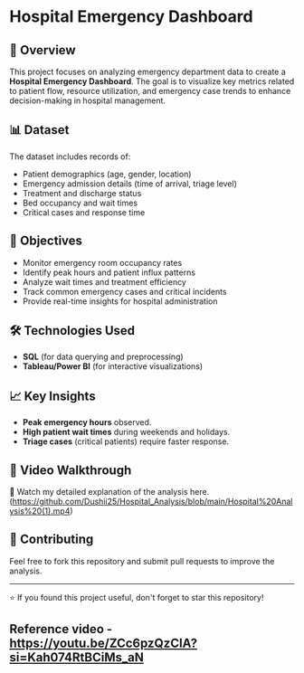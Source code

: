 # Hospital Emergency Dashboard

## 📌 Overview
This project focuses on analyzing emergency department data to create a **Hospital Emergency Dashboard**. The goal is to visualize key metrics related to patient flow, resource utilization, and emergency case trends to enhance decision-making in hospital management.

## 📊 Dataset
The dataset includes records of:
- Patient demographics (age, gender, location)
- Emergency admission details (time of arrival, triage level)
- Treatment and discharge status
- Bed occupancy and wait times
- Critical cases and response time

## 🎯 Objectives
- Monitor emergency room occupancy rates
- Identify peak hours and patient influx patterns
- Analyze wait times and treatment efficiency
- Track common emergency cases and critical incidents
- Provide real-time insights for hospital administration

## 🛠️ Technologies Used
- **SQL** (for data querying and preprocessing)
- **Tableau/Power BI** (for interactive visualizations)


## 📈 Key Insights
- **Peak emergency hours** observed.
- **High patient wait times** during weekends and holidays.
- **Triage cases** (critical patients) require faster response.


## 🎥 Video Walkthrough
🎥 Watch my detailed explanation of the analysis here. (https://github.com/Dushii25/Hospital_Analysis/blob/main/Hospital%20Analysis%20(1).mp4)

## 🤝 Contributing
Feel free to fork this repository and submit pull requests to improve the analysis.


---
⭐ If you found this project useful, don't forget to star this repository!

## Reference video - https://youtu.be/ZCc6pzQzCIA?si=Kah074RtBCiMs_aN

